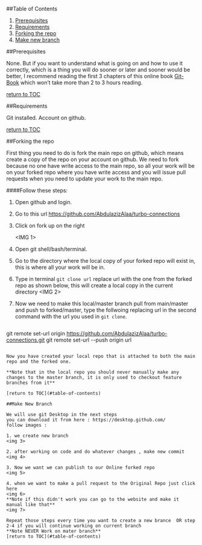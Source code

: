 ##Table of Contents

1. [Prerequisites](#prerequisites)
2. [Requirements](#requirements)
3. [Forking the repo](#forking-the-repo)
4. [Make new branch](#make-branch)


##Prerequisites

None. But if you want to understand what is going on and how to use it correctly, which is a thing you will do sooner or later and sooner would be better, I recommend reading the first 3 chapters of this online book [Git-Book](http://git-scm.com/book/en/v2)  which won’t take more than 2 to 3 hours reading.

[return to TOC](#table-of-contents)

##Requirements

Git installed.
Account on github.

[return to TOC](#table-of-contents)


##Forking the repo

First thing you need to do is fork the main repo on github, which means create a copy of the repo on your account on github. We need to fork because no one have write access to the main repo, so all your work will be on your forked repo where you have write access and you will issue pull requests when you need to update your work to the main repo.

####Follow these steps:
1. Open github and login.
2. Go to this url https://github.com/AbdulazizAlaa/turbo-connections
3. Click on fork up on the right

   <IMG 1>

4. Open git shell/bash/terminal.
5. Go to the directory where the local copy of your forked repo will exist in, this is where all your work will be in.
6. Type in terminal `git clone url` replace url with the one from the forked repo as shown below, this will create a local copy in the current directory
   <IMG 2>
7. Now we need to make this local/master branch pull from main/master and push to forked/master, type the follwoing replacing url in the second command with the url you used in `git clone`.  

    ```
git remote set-url origin https://github.com/AbdulazizAlaa/turbo-connections.git
git remote set-url --push origin url
```

Now you have created your local repo that is attached to both the main repo and the forked one.

**Note that in the local repo you should never manually make any changes to the master branch, it is only used to checkout feature branches from it**

[return to TOC](#table-of-contents)

##Make New Branch

We will use git Desktop in the next steps
you can download it from here : https://desktop.github.com/
follow images :

1. we create new branch
<img 3>

2. after working on code and do whatever changes , make new commit
<img 4>

3. Now we want we can publish to our Online forked repo
<img 5>

4. when we want to make a pull request to the Original Repo just click here
<img 6>
**Note if this didn't work you can go to the website and make it manual like that**
<img 7>

Repeat those steps every time you want to create a new brance  OR step 2-4 if you will continue working on current branch
**Note NEVER Work on mater branch**
[return to TOC](#table-of-contents)
